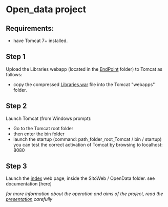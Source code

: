 # Open_data project
## Requirements:
- have Tomcat 7+ installed.

## Step 1
Upload the Libraries webapp (located in the [EndPoint](https://github.com/Elpinzeiro/Open_data/tree/main/EndPoint) folder) to Tomcat as follows:
- copy the compressed [Libraries.war](https://github.com/Elpinzeiro/Open_data/blob/main/EndPoint/Libraries.war) file into the Tomcat "webapps" folder.


## Step 2
Launch Tomcat (from Windows prompt):
- Go to the Tomcat root folder
- then enter the bin folder
- launch the startup (command: path_folder_root_Tomcat / bin / startup)
you can test the correct activation of Tomcat by browsing to localhost: 8080

## Step 3
Launch the [index](https://github.com/Elpinzeiro/Open_data/blob/main/website/OpenData/index.html) web page, inside the SitoWeb / OpenData folder.
see documentation [here]



*for more information about the operation and aims of the project, read the [presentation](https://github.com/Elpinzeiro/Open_data/blob/main/Project%20presentation.pptx) carefully*
